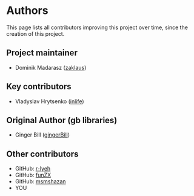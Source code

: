 # Authors

This page lists all contributors improving this project over time, since the creation of this project.

## Project maintainer

* Dominik Madarasz ([zaklaus](https://github.com/zaklaus))

## Key contributors

* Vladyslav Hrytsenko ([inlife](https://github.com/inlife))

## Original Author (gb libraries)

* Ginger Bill ([gingerBill](https://github.com/gingerBill))

## Other contributors

* GitHub: [r-lyeh](https://github.com/r-lyeh)
* GitHub: [funZX](https://github.com/funZX)
* GitHub: [msmshazan](https://github.com/msmshazan)
* YOU
